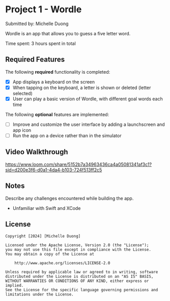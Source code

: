 # Project 1 - Wordle

Submitted by: Michelle Duong

Wordle is an app that allows you to guess a five letter word.

Time spent: 3 hours spent in total

## Required Features

The following **required** functionality is completed:

- [X] App displays a keyboard on the screen
- [X] When tapping on the keyboard, a letter is shown or deleted (letter selected)
- [X] User can play a basic version of Wordle, with different goal words each time

The following **optional** features are implemented:

- [ ] Improve and customize the user interface by adding a launchscreen and app icon
- [ ] Run the app on a device rather than in the simulator

## Video Walkthrough

https://www.loom.com/share/5152b7a34963436ca4a05081341af3c1?sid=d200e3f6-d0a1-4da4-b103-724f513ff2c5


## Notes

Describe any challenges encountered while building the app.
- Unfamiliar with Swift and XCode

## License

    Copyright [2024] [Michelle Duong]

    Licensed under the Apache License, Version 2.0 (the "License");
    you may not use this file except in compliance with the License.
    You may obtain a copy of the License at

        http://www.apache.org/licenses/LICENSE-2.0

    Unless required by applicable law or agreed to in writing, software
    distributed under the License is distributed on an "AS IS" BASIS,
    WITHOUT WARRANTIES OR CONDITIONS OF ANY KIND, either express or implied.
    See the License for the specific language governing permissions and
    limitations under the License.

